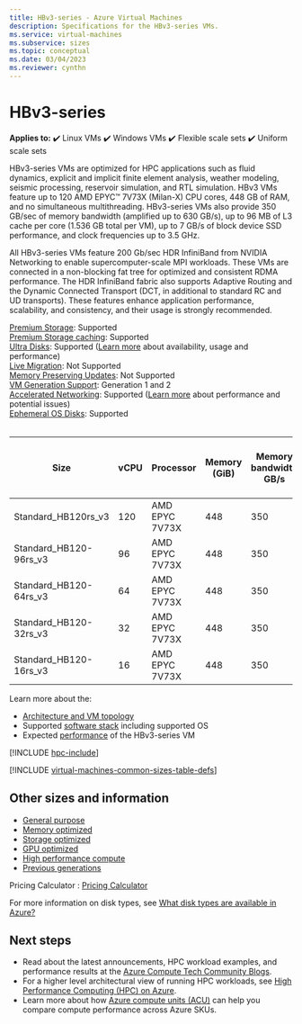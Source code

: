 ```yaml
---
title: HBv3-series - Azure Virtual Machines
description: Specifications for the HBv3-series VMs.
ms.service: virtual-machines
ms.subservice: sizes
ms.topic: conceptual
ms.date: 03/04/2023
ms.reviewer: cynthn
---
```


# HBv3-series

**Applies to:** :heavy_check_mark: Linux VMs :heavy_check_mark: Windows VMs :heavy_check_mark: Flexible scale sets :heavy_check_mark: Uniform scale sets

HBv3-series VMs are optimized for HPC applications such as fluid dynamics, explicit and implicit finite element analysis, weather modeling, seismic processing, reservoir simulation, and RTL simulation. HBv3 VMs feature up to 120 AMD EPYC™ 7V73X (Milan-X) CPU cores, 448 GB of RAM, and no simultaneous multithreading. HBv3-series VMs also provide 350 GB/sec of memory bandwidth (amplified up to 630 GB/s), up to 96 MB of L3 cache per core (1.536 GB total per VM), up to 7 GB/s of block device SSD performance, and clock frequencies up to 3.5 GHz. 

All HBv3-series VMs feature 200 Gb/sec HDR InfiniBand from NVIDIA Networking to enable supercomputer-scale MPI workloads. These VMs are connected in a non-blocking fat tree for optimized and consistent RDMA performance. The HDR InfiniBand fabric also supports Adaptive Routing and the Dynamic Connected Transport (DCT, in additional to standard RC and UD transports). These features enhance application performance, scalability, and consistency, and their usage is strongly recommended.

[Premium Storage](premium-storage-performance.md): Supported<br>
[Premium Storage caching](premium-storage-performance.md): Supported<br>
[Ultra Disks](disks-types.md#ultra-disks): Supported ([Learn more](https://techcommunity.microsoft.com/t5/azure-compute/ultra-disk-storage-for-hpc-and-gpu-vms/ba-p/2189312) about availability, usage and performance) <br>
[Live Migration](maintenance-and-updates.md): Not Supported<br>
[Memory Preserving Updates](maintenance-and-updates.md): Not Supported<br>
[VM Generation Support](generation-2.md): Generation 1 and 2<br>
[Accelerated Networking](../virtual-network/create-vm-accelerated-networking-cli.md): Supported ([Learn more](https://techcommunity.microsoft.com/t5/azure-compute/accelerated-networking-on-hb-hc-hbv2-and-ndv2/ba-p/2067965) about performance and potential issues) <br>
[Ephemeral OS Disks](ephemeral-os-disks.md): Supported<br>
<br>

|Size |vCPU |Processor |Memory (GiB) |Memory bandwidth GB/s |Base CPU frequency (GHz) |All-cores frequency (GHz, peak) |Single-core frequency (GHz, peak) |RDMA performance (Gb/s) |MPI support |Temp storage (GiB) |Max data disks |Max Ethernet vNICs |
|----|----|----|----|----|----|----|----|----|----|----|----|----|
|Standard_HB120rs_v3    |120 |AMD EPYC 7V73X |448 |350 |1.9 |3.0 |3.5 |200 |All |2 * 960 |32 |8 |
|Standard_HB120-96rs_v3 |96  |AMD EPYC 7V73X |448 |350 |1.9 |3.0 |3.5 |200 |All |2 * 960 |32 |8 |
|Standard_HB120-64rs_v3 |64  |AMD EPYC 7V73X |448 |350 |1.9 |3.0 |3.5 |200 |All |2 * 960 |32 |8 |
|Standard_HB120-32rs_v3 |32  |AMD EPYC 7V73X |448 |350 |1.9 |3.0 |3.5 |200 |All |2 * 960 |32 |8 |
|Standard_HB120-16rs_v3 |16  |AMD EPYC 7V73X |448 |350 |1.9 |3.0 |3.5 |200 |All |2 * 960 |32 |8 |

Learn more about the:
- [Architecture and VM topology](hbv3-series-overview.md)
- Supported [software stack](hbv3-series-overview.md#software-specifications) including supported OS
- Expected [performance](hbv3-performance.md) of the HBv3-series VM

[!INCLUDE [hpc-include](./includes/hpc-include.md)]

[!INCLUDE [virtual-machines-common-sizes-table-defs](../../includes/virtual-machines-common-sizes-table-defs.md)]

## Other sizes and information

- [General purpose](sizes-general.md)
- [Memory optimized](sizes-memory.md)
- [Storage optimized](sizes-storage.md)
- [GPU optimized](sizes-gpu.md)
- [High performance compute](sizes-hpc.md)
- [Previous generations](sizes-previous-gen.md)

Pricing Calculator : [Pricing Calculator](https://azure.microsoft.com/pricing/calculator/)

For more information on disk types, see [What disk types are available in Azure?](disks-types.md)


## Next steps

- Read about the latest announcements, HPC workload examples, and performance results at the [Azure Compute Tech Community Blogs](https://techcommunity.microsoft.com/t5/azure-compute/bg-p/AzureCompute).
- For a higher level architectural view of running HPC workloads, see [High Performance Computing (HPC) on Azure](/azure/architecture/topics/high-performance-computing/).
- Learn more about how [Azure compute units (ACU)](acu.md) can help you compare compute performance across Azure SKUs.
